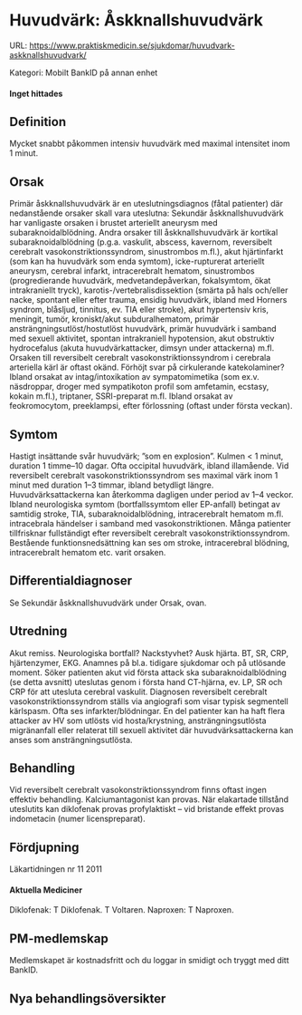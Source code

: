 # Huvudvärk: Åskknallshuvudvärk

URL: https://www.praktiskmedicin.se/sjukdomar/huvudvark-askknallshuvudvark/



Kategori: Mobilt BankID på annan enhet

#### Inget hittades

## Definition

Mycket snabbt påkommen intensiv huvudvärk med maximal intensitet inom 1 minut.

## Orsak

Primär åskknallshuvudvärk är en uteslutningsdiagnos (fåtal patienter) där nedanstående orsaker skall vara uteslutna:
Sekundär åskknallshuvudvärk har vanligaste orsaken i brustet arteriellt aneurysm med subaraknoidalblödning. Andra orsaker till åskknallshuvudvärk är kortikal subaraknoidalblödning (p.g.a. vaskulit, abscess, kavernom, reversibelt cerebralt vasokonstriktionssyndrom, sinustrombos m.fl.), akut hjärtinfarkt (som kan ha huvudvärk som enda symtom), icke-rupturerat arteriellt aneurysm, cerebral infarkt, intracerebralt hematom, sinustrombos (progredierande huvudvärk, medvetandepåverkan, fokalsymtom, ökat intrakraniellt tryck), karotis-/vertebralisdissektion (smärta på hals och/eller nacke, spontant eller efter trauma, ensidig huvudvärk, ibland med Horners syndrom, blåsljud, tinnitus, ev. TIA eller stroke), akut hypertensiv kris, meningit, tumör, kroniskt/akut subduralhematom, primär ansträngningsutlöst/hostutlöst huvudvärk, primär huvudvärk i samband med sexuell aktivitet, spontan intrakraniell hypotension, akut obstruktiv hydrocefalus (akuta huvudvärkattacker, dimsyn under attackerna) m.fl.
Orsaken till reversibelt cerebralt vasokonstriktionssyndrom i cerebrala arteriella kärl är oftast okänd. Förhöjt svar på cirkulerande katekolaminer? Ibland orsakat av intag/intoxikation av sympatomimetika (som ex.v. näsdroppar, droger med sympatikoton profil som amfetamin, ecstasy, kokain m.fl.), triptaner, SSRI-preparat m.fl. Ibland orsakat av feokromocytom, preeklampsi, efter förlossning (oftast under första veckan).

## Symtom

Hastigt insättande svår huvudvärk; ”som en explosion”. Kulmen < 1 minut, duration 1 timme–10 dagar. Ofta occipital huvudvärk, ibland illamående.
Vid reversibelt cerebralt vasokonstriktionssyndrom ses maximal värk inom 1 minut med duration 1–3 timmar, ibland betydligt längre. Huvudvärksattackerna kan återkomma dagligen under period av 1–4 veckor.
Ibland neurologiska symtom (bortfallssymtom eller EP-anfall) betingat av samtidig stroke, TIA, subaraknoidalblödning, intracerebralt hematom m.fl. intracebrala händelser i samband med vasokonstriktionen.
Många patienter tillfrisknar fullständigt efter reversibelt cerebralt vasokonstriktionssyndrom. Bestående funktionsnedsättning kan ses om stroke, intracerebral blödning, intracerebralt hematom etc. varit orsaken.

## Differentialdiagnoser

Se Sekundär åskknallshuvudvärk under Orsak, ovan.

## Utredning

Akut remiss. Neurologiska bortfall? Nackstyvhet? Ausk hjärta. BT, SR, CRP, hjärtenzymer, EKG. Anamnes på bl.a. tidigare sjukdomar och på utlösande moment. Söker patienten akut vid första attack ska subaraknoidalblödning (se detta avsnitt) uteslutas genom i första hand CT-hjärna, ev. LP, SR och CRP för att utesluta cerebral vaskulit. Diagnosen reversibelt cerebralt vasokonstriktionssyndrom ställs via angiografi som visar typisk segmentell kärlspasm. Ofta ses infarkter/blödningar.
En del patienter kan ha haft flera attacker av HV som utlösts vid hosta/krystning, ansträngningsutlösta migränanfall eller relaterat till sexuell aktivitet där huvudvärksattackerna kan anses som ansträngningsutlösta.

## Behandling

Vid reversibelt cerebralt vasokonstriktionssyndrom finns oftast ingen effektiv behandling. Kalciumantagonist kan provas. När elakartade tillstånd uteslutits kan diklofenak provas profylaktiskt – vid bristande effekt provas indometacin (numer licenspreparat).

## Fördjupning

Läkartidningen nr 11 2011

#### Aktuella Mediciner

Diklofenak: T Diklofenak. T Voltaren.
Naproxen: T Naproxen.

## PM-medlemskap

Medlemskapet är kostnadsfritt och du loggar in smidigt och tryggt med ditt BankID.

## Nya behandlingsöversikter

